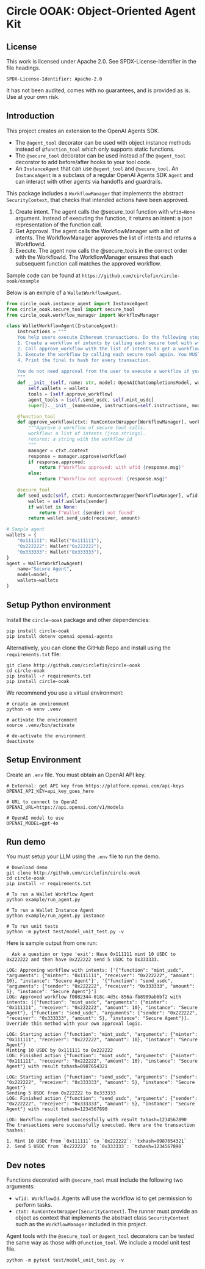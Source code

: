 # Circle OOAK: Object-Oriented Agent Kit

## License
This work is licensed under Apache 2.0. See SPDX-License-Identifier in the file headings.

`SPDX-License-Identifier: Apache-2.0`

It has not been audited, comes with
no guarantees, and is provided as is. Use at your own risk.

## Introduction
This project creates an extension to the OpenAI Agents SDK.

- The `@agent_tool` decorator can be used with object instance methods instead of `@function_tool` which only
supports static functions. 
- The `@secure_tool` decorator  can be used instead of the `@agent_tool` decorator
to add before/after hooks to your tool code. 
- An `InstanceAgent` that can use `@agent_tool` and `@secure_tool`. An `InstanceAgent` is a subclass of
a regular OpenAI Agents SDK `Agent` and can interact with other agents via handoffs and guardrails.


This package includes a `WorkflowManager` that implements the abstract `SecurityContext`,
that checks that intended actions have been approved.

1. Create intent. The agent calls the @secure_tool function with `wfid=None` argument. Instead of
executing the function, it returns an intent: a json representation of the function call.
2. Get Approval. The agent calls the WorkflowManager with a list of intents. The WorkflowManager
approves the list of intents and returns a WorkflowId.
3. Execute. The agent now calls the @secure_tools in the correct order with the WorkflowId. The
WorkflowManager ensures that each subsequent function call matches the approved workflow.

Sample code can be found at `https://github.com/circlefin/circle-ooak/example`

Below is an exmple of a `WalletWorkflowAgent`.

```python
from circle_ooak.instance_agent import InstanceAgent
from circle_ooak.secure_tool import secure_tool
from circle_ooak.workflow_manager import WorkflowManager

class WalletWorkflowAgent(InstanceAgent):
    instructions = """
    You help users execute Ethereum transactions. Do the following steps to help the user:
    1. Create a workflow of intents by calling each secure tool with wfid=None to get the intents
    2. Call approve_workflow with the list of intents to get a workflow id 
    3. Execute the workflow by calling each secure tool again. You MUST include the wfid parameter with the workflow id you got in step 2.
    4. Print the final tx hash for every transaction.
    
    You do not need approval from the user to execute a workflow if you have the workflow id.
    """
    def __init__(self, name: str, model: OpenAIChatCompletionsModel, wallets: dict[str, Wallet]):
        self.wallets = wallets
        tools = [self.approve_workflow]
        agent_tools = [self.send_usdc, self.mint_usdc]
        super().__init__(name=name, instructions=self.instructions, model=model, tools=tools, agent_tools=agent_tools)

    @function_tool
    def approve_workflow(ctxt: RunContextWrapper[WorkflowManager], workflow: list[str]):
        """Approve a workflow of secure tool calls.
        workflow: a list of intents (json strings).
        returns: a string with the workflow id
        """
        manager = ctxt.context
        response = manager.approve(workflow)
        if response.approved:
            return f"Workflow approved: with wfid {response.msg}"
        else:
            return f"Workflow not approved: {response.msg}"

    @secure_tool
    def send_usdc(self, ctxt: RunContextWrapper[WorkflowManager], wfid: str, sender: str, receiver: str, amount: int):
        wallet = self.wallets[sender]
        if wallet is None:
            return f"Wallet {sender} not found"
        return wallet.send_usdc(receiver, amount)

# Sample agent
wallets = {
    "0x111111": Wallet("0x111111"),
    "0x222222": Wallet("0x222222"),
    "0x333333": Wallet("0x333333"),
}
agent = WalletWorkflowAgent(
    name="Secure Agent",
    model=model,
    wallets=wallets
)
```


## Setup Python environment
Install the `circle-ooak` package and other dependencies:

```shell
pip install circle-ooak
pip install dotenv openai openai-agents
```

Alternatively, you can clone the GitHub Repo and install using 
the `requirements.txt` file:
```shell
git clone http://github.com/circlefin/circle-ooak
cd circle-ooak
pip install -r requirements.txt
pip install circle-ooak
```

We recommend you use a virtual environment:
```shell
# create an environment
python -m venv .venv

# activate the environment
source .venv/bin/activate

# de-activate the environment
deactivate
```

## Setup Environment
Create an `.env` file. You must obtain an OpenAI API key.

```shell
# External: get API key from https://platform.openai.com/api-keys
OPENAI_API_KEY=api_key_goes_here

# URL to connect to OpenAI
OPENAI_URL=https://api.openai.com/v1/models

# OpenAI model to use
OPENAI_MODEL=gpt-4o
```

## Run demo
You must setup your LLM using the `.env` file to run the demo.

```shell
# Download demo
git clone http://github.com/circlefin/circle-ooak
cd circle-ooak
pip install -r requirements.txt

# To run a Wallet Workflow Agent 
python example/run_agent.py

# To run a Wallet Instance Agent 
python example/run_agent.py instance

# To run unit tests
python -m pytest test/model_unit_test.py -v
```

Here is sample output from one run:

```shell
  Ask a question or type 'exit': Have 0x111111 mint 10 USDC to 0x222222 and then have 0x222222 send 5 USDC to 0x333333.

LOG: Approving workflow with intents: ['{"function": "mint_usdc", "arguments": {"minter": "0x111111", "receiver": "0x222222", "amount": 10}, "instance": "Secure Agent"}', '{"function": "send_usdc", "arguments": {"sender": "0x222222", "receiver": "0x333333", "amount": 5}, "instance": "Secure Agent"}']
LOG: Approved workflow f0082344-018c-4d5c-856a-fb8989ab6bf2 with intents: [{"function": "mint_usdc", "arguments": {"minter": "0x111111", "receiver": "0x222222", "amount": 10}, "instance": "Secure Agent"}, {"function": "send_usdc", "arguments": {"sender": "0x222222", "receiver": "0x333333", "amount": 5}, "instance": "Secure Agent"}].
Override this method with your own approval logic.

LOG: Starting action {"function": "mint_usdc", "arguments": {"minter": "0x111111", "receiver": "0x222222", "amount": 10}, "instance": "Secure Agent"}
Minting 10 USDC by 0x111111 to 0x222222
LOG: Finished action {"function": "mint_usdc", "arguments": {"minter": "0x111111", "receiver": "0x222222", "amount": 10}, "instance": "Secure Agent"} with result txhash=0987654321

LOG: Starting action {"function": "send_usdc", "arguments": {"sender": "0x222222", "receiver": "0x333333", "amount": 5}, "instance": "Secure Agent"}
Sending 5 USDC from 0x222222 to 0x333333
LOG: Finished action {"function": "send_usdc", "arguments": {"sender": "0x222222", "receiver": "0x333333", "amount": 5}, "instance": "Secure Agent"} with result txhash=1234567890

LOG: Workflow completed successfully with result txhash=1234567890
The transactions were successfully executed. Here are the transaction hashes:

1. Mint 10 USDC from `0x111111` to `0x222222`: `txhash=0987654321`
2. Send 5 USDC from `0x222222` to `0x333333`: `txhash=1234567890`

```

## Dev notes
Functions decorated with `@secure_tool` must include the following two arguments:
- `wfid: WorkflowId`. Agents will use the workflow id to get permission to perform tasks.
- `ctxt: RunContextWrapper[SecurityContext]`. The runner must provide an object as context that
implements the abstract class `SecurityContext` such as the `WorkflowManager` included in this project.


Agent tools with the `@secure_tool` or `@agent_tool` decorators can be tested the same way as those with `@function_tool`.
We include a model unit test file.

```shell
python -m pytest test/model_unit_test.py -v
```
